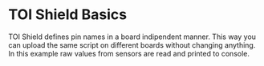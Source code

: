 TOI Shield Basics
=================

TOI Shield defines pin names in a board indipendent manner. This way you can upload the same script on different boards
without changing anything. In this example raw values from sensors are read and printed to console.
